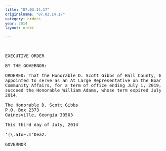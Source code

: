 ```yaml
---
title: "07.03.14.17"
originalname: "07.03.14.17"
category: orders
year: 2014
layout: order

---
```

<pre>
 

EXECUTIVE ORDER

BY THE GOVERNOR:

ORDERED: That the Honorable D. Scott Gibbs of Hall County, Georgia, is
appointed to serve as an At Large Representative on the Board of
Community Affairs, for a term of office ending July 1, 2019, to
succeed the Honorable William Adams, whose term expired July 1,
2014.

The Honorable D. Scott Gibbs
P.O. Box 2373
Gainesville, Georgia 30503

This third day of July, 2014

‘(\.aIo~.m'Dea2.

GOVERNOR

</pre>
